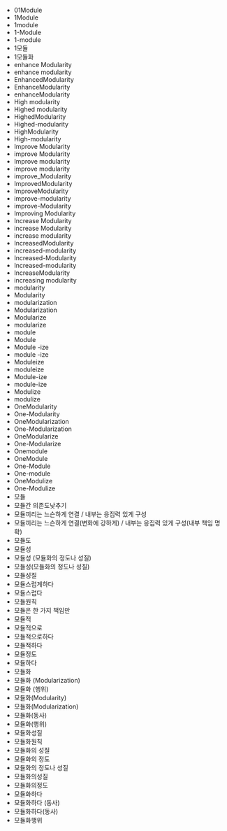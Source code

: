﻿- 01Module
- 1Module
- 1module
- 1-Module
- 1-module
- 1모듈
- 1모듈화
- enhance Modularity
- enhance modularity
- EnhancedModularity
- EnhanceModularity
- enhanceModularity
- High modularity
- Highed modularity
- HighedModularity
- Highed-modularity
- HighModularity
- High-modularity
- Improve Modularity
- improve Modularity
- Improve modularity
- improve modularity
- improve_Modularity
- ImprovedModularity
- ImproveModularity
- improve-modularity
- improve-Modularity
- Improving Modularity
- Increase Modularity
- increase Modularity
- increase modularity
- IncreasedModularity
- increased-modularity
- Increased-Modularity
- Increased-modularity
- IncreaseModularity
- increasing modularity
- modularity
- Modularity
- modularization
- Modularization
- Modularize
- modularize
- module
- Module
- Module -ize
- module -ize
- Moduleize
- moduleize
- Module-ize
- module-ize
- Modulize
- modulize
- OneModularity
- One-Modularity
- OneModularization
- One-Modularization
- OneModularize
- One-Modularize
- Onemodule
- OneModule
- One-Module
- One-module
- OneModulize
- One-Modulize
- 모듈
- 모듈간 의존도낮추기
- 모듈끼리는 느슨하게 연결 / 내부는 응집력 있게 구성
- 모듈끼리는 느슨하게 연결(변화에 강하게) / 내부는 응집력 있게 구성(내부 책임 명확)
- 모듈도
- 모듈성
- 모듈성 (모듈화의 정도나 성질)
- 모듈성(모듈화의 정도나 성질)
- 모듈성질
- 모듈스럽게하다
- 모듈스럽다
- 모듈원칙
- 모듈은 한 가지 책임만
- 모듈적
- 모듈적으로
- 모듈적으로하다
- 모듈적하다
- 모듈정도
- 모듈하다
- 모듈화
- 모듈화 (Modularization)
- 모듈화 (행위)
- 모듈화(Modularity)
- 모듈화(Modularization)
- 모듈화(동사)
- 모듈화(행위)
- 모듈화성질
- 모듈화원칙
- 모듈화의 성질
- 모듈화의 정도
- 모듈화의 정도나 성질
- 모듈화의성질
- 모듈화의정도
- 모듈화하다
- 모듈화하다 (동사)
- 모듈화하다(동사)
- 모듈화행위
